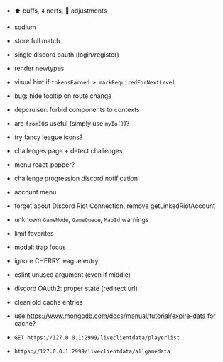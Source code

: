 - ⬆️ buffs, ⬇️ nerfs, 🔄 adjustments
- sodium
- store full match
- single discord oauth (login/register)
- render newtypes
- visual hint if `tokensEarned > markRequiredForNextLevel`
- bug: hide tooltip on route change
- depcruiser: forbid components to contexts

- are `fromIO`s useful (simply use `myIo()`)?
- try fancy league icons?
- challenges page + detect challenges
- menu react-popper?
- challenge progression discord notification
- account menu
- forget about Discord Riot Connection, remove getLinkedRiotAccount
- unknown `GameMode`, `GameQueue`, `MapId` warnings

- limit favorites
- modal: trap focus
- ignore CHERRY league entry
- eslint unused argument (even if middle)
- discord OAuth2: proper state (redirect url)
- clean old cache entries
- use https://www.mongodb.com/docs/manual/tutorial/expire-data for cache?

- `GET ​https://127.0.0.1:2999/liveclientdata/playerlist`
- `https://127.0.0.1:2999/liveclientdata/allgamedata`
